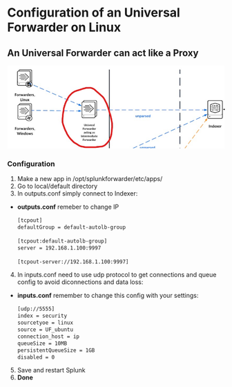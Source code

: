 # Configuration of an Universal Forwarder on Linux
## An Universal Forwarder can act like a Proxy
![](https://github.com/giacomodeconti/arsenal/blob/main/Splunk/img/Universal%20Forwarder.jpg)

### Configuration
1. Make a new app in /opt/splunkforwarder/etc/apps/
2. Go to local/default directory 
3. In outputs.conf simply connect to Indexer:
  - **outputs.conf** remeber to change IP
    ```
    [tcpout]
    defaultGroup = default-autolb-group

    [tcpout:default-autolb-group]
    server = 192.168.1.100:9997

    [tcpout-server://192.168.1.100:9997]
    ```
4. In inputs.conf need to use udp protocol to get connections and queue config to avoid diconnections and data loss:
  - **inputs.conf** remember to change this config with your settings:
    ```
    [udp://5555]
    index = security
    sourcetyoe = linux
    source = UF_ubuntu
    connection_host = ip
    queueSize = 10MB
    persistentQueueSize = 1GB
    disabled = 0
    ```
 5. Save and restart Splunk
 6. **Done**
